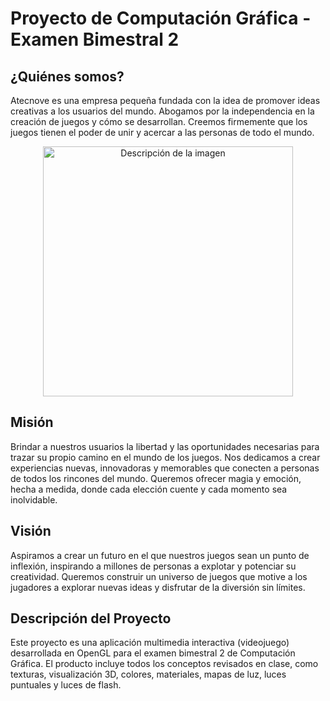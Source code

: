 # Proyecto de Computación Gráfica - Examen Bimestral 2
## ¿Quiénes somos?

Atecnove es una empresa pequeña fundada con la idea de promover ideas creativas a los usuarios del mundo. Abogamos por la independencia en la creación de juegos y cómo se desarrollan. Creemos firmemente que los juegos tienen el poder de unir y acercar a las personas de todo el mundo.

<p align="center">
<img src="https://github.com/user-attachments/assets/e0df5f09-dbcb-4043-995b-4067fc2d8836" alt="Descripción de la imagen" width="400" />
</p>

## Misión

Brindar a nuestros usuarios la libertad y las oportunidades necesarias para trazar su propio camino en el mundo de los juegos. Nos dedicamos a crear experiencias nuevas, innovadoras y memorables que conecten a personas de todos los rincones del mundo. Queremos ofrecer magia y emoción, hecha a medida, donde cada elección cuente y cada momento sea inolvidable.
## Visión

Aspiramos a crear un futuro en el que nuestros juegos sean un punto de inflexión, inspirando a millones de personas a explotar y potenciar su creatividad. Queremos construir un universo de juegos que motive a los jugadores a explorar nuevas ideas y disfrutar de la diversión sin límites.
## Descripción del Proyecto

Este proyecto es una aplicación multimedia interactiva (videojuego) desarrollada en OpenGL para el examen bimestral 2 de Computación Gráfica. El producto incluye todos los conceptos revisados en clase, como texturas, visualización 3D, colores, materiales, mapas de luz, luces puntuales y luces de flash.

